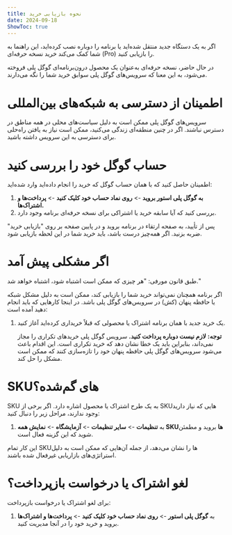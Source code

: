 ```yaml
---
title: نحوه بازیابی خرید  
date: 2024-09-18  
ShowToc: true  
---
```


اگر به یک دستگاه جدید منتقل شده‌اید یا برنامه را دوباره نصب کرده‌اید، این راهنما به شما کمک می‌کند خرید نسخه حرفه‌ای (Pro) را بازیابی کنید.

در حال حاضر، نسخه حرفه‌ای به‌عنوان یک محصول درون‌برنامه‌ای گوگل پلی فروخته می‌شود، به این معنا که سرویس‌های گوگل پلی سوابق خرید شما را نگه می‌دارند.

# اطمینان از دسترسی به شبکه‌های بین‌المللی

سرویس‌های گوگل پلی ممکن است به دلیل سیاست‌های محلی در همه مناطق در دسترس نباشند. اگر در چنین منطقه‌ای زندگی می‌کنید، ممکن است نیاز به یافتن راه‌حلی برای دسترسی به این سرویس داشته باشید.

# حساب گوگل خود را بررسی کنید

اطمینان حاصل کنید که با همان حساب گوگل که خرید را انجام داده‌اید وارد شده‌اید:

1. **به گوگل پلی استور بروید** -> **روی نماد حساب خود کلیک کنید** -> **پرداخت‌ها و اشتراک‌ها.**  
2. بررسی کنید که آیا سابقه خرید یا اشتراکی برای نسخه حرفه‌ای برنامه وجود دارد.

پس از تأیید، به صفحه ارتقاء در برنامه بروید و در پایین صفحه بر روی "بازیابی خرید" ضربه بزنید. اگر همه‌چیز درست باشد، باید خرید شما در این لحظه بازیابی شود.

# اگر مشکلی پیش آمد

طبق قانون مورفی: "هر چیزی که ممکن است اشتباه شود، اشتباه خواهد شد."

اگر برنامه همچنان نمی‌تواند خرید شما را بازیابی کند، ممکن است به دلیل مشکل شبکه یا حافظه پنهان (کش) در سرویس‌های گوگل پلی باشد. در اینجا کارهایی که باید انجام دهید آمده است:

1. یک خرید جدید با همان برنامه اشتراک یا محصولی که قبلاً خریداری کرده‌اید آغاز کنید.

   **توجه:** **لازم نیست دوباره پرداخت کنید.** سرویس گوگل پلی خریدهای تکراری را مجاز نمی‌داند، بنابراین باید یک خطا نشان دهد که خرید تکراری است. این اقدام باعث می‌شود سرویس‌های گوگل پلی حافظه پنهان خود را تازه‌سازی کنند که ممکن است مشکل را حل کند.

# SKUهای گم‌شده؟

SKU به یک طرح اشتراک یا محصول اشاره دارد. اگر برخی از SKUهایی که نیاز دارید وجود ندارند، مراحل زیر را دنبال کنید:

1. به **تنظیمات** -> **سایر تنظیمات** -> **آزمایشگاه** -> **نمایش همه SKUها** بروید و مطمئن شوید که این گزینه فعال است.

این کار تمام SKUها را نشان می‌دهد، از جمله آن‌هایی که ممکن است به دلیل استراتژی‌های بازاریابی غیرفعال شده باشند.

# لغو اشتراک یا درخواست بازپرداخت؟

برای لغو اشتراک یا درخواست بازپرداخت:

1. به **گوگل پلی استور** -> **روی نماد حساب خود کلیک کنید** -> **پرداخت‌ها و اشتراک‌ها** بروید و خرید خود را در آنجا مدیریت کنید.